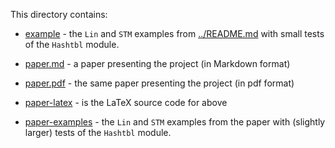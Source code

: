 This directory contains:

- [example](example) - the `Lin` and `STM` examples from [../README.md](../README.md)
  with small tests of the `Hashtbl` module.

- [paper.md](paper.md) - a paper presenting the project (in Markdown format)
- [paper.pdf](paper.pdf) - the same paper presenting the project (in pdf format)
- [paper-latex](paper-latex) - is the LaTeX source code for above
- [paper-examples](paper-examples) - the `Lin` and `STM` examples from
  the paper with (slightly larger) tests of the `Hashtbl` module.
